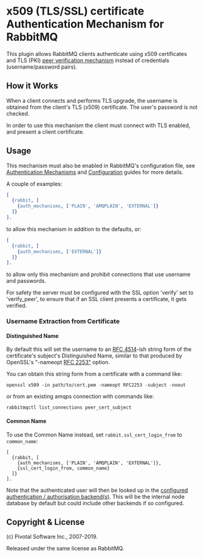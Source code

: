 # x509 (TLS/SSL) certificate Authentication Mechanism for RabbitMQ

This plugin allows RabbitMQ clients authenticate using x509 certificates
and TLS (PKI) [peer verification mechanism](https://tools.ietf.org/html/rfc5280#section-6)
instead of credentials (username/password pairs).


## How it Works

When a client connects and performs TLS upgrade, 
the username is obtained from the client's
TLS (x509) certificate. The user's password is not checked.

In order to use this mechanism the client must connect with TLS enabled, and
present a client certificate.


## Usage

This mechanism must also be enabled in RabbitMQ's configuration file,
see [Authentication Mechanisms](https://www.rabbitmq.com/authentication.html) and
[Configuration](https://www.rabbitmq.com/configure.html) guides for
more details.

A couple of examples:

``` erlang
[
  {rabbit, [
    {auth_mechanisms, ['PLAIN', 'AMQPLAIN', 'EXTERNAL']}
  ]}
].
```

to allow this mechanism in addition to the defaults, or:

``` erlang
[
  {rabbit, [
    {auth_mechanisms, ['EXTERNAL']}
  ]}
].
```

to allow only this mechanism and prohibit connections that use
username and passwords.

For safety the server must be configured with the SSL option 'verify'
set to 'verify_peer', to ensure that if an SSL client presents a
certificate, it gets verified.

### Username Extraction from Certificate

#### Distinguished Name

By default this will set the username to an [RFC 4514](https://tools.ietf.org/html/rfc4514)-ish string form of
the certificate's subject's Distinguished Name, similar to that
produced by OpenSSL's "-nameopt [RFC 2253"](https://tools.ietf.org/html/rfc2253) option.

You can obtain this string form from a certificate with a command like:

```
openssl x509 -in path/to/cert.pem -nameopt RFC2253 -subject -noout
```

or from an existing amqps connection with commands like:

```
rabbitmqctl list_connections peer_cert_subject
```

#### Common Name

To use the Common Name instead, set `rabbit.ssl_cert_login_from` to `common_name`:

```
[
  {rabbit, [
    {auth_mechanisms, ['PLAIN', 'AMQPLAIN', 'EXTERNAL']},
    {ssl_cert_login_from, common_name}
  ]}
].
```

Note that the authenticated user will then be looked up in the
[configured authentication / authorisation backend(s)](https://www.rabbitmq.com/access-control.html). This will be
the internal node database by default but could include other
backends if so configured.


## Copyright & License

(c) Pivotal Software Inc., 2007-2019.

Released under the same license as RabbitMQ.
